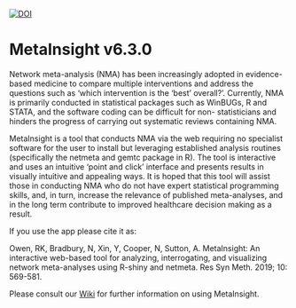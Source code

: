 [![DOI](https://zenodo.org/badge/DOI/10.5281/zenodo.7852691.svg)](https://doi.org/10.5281/zenodo.7852691)

# MetaInsight v6.3.0
Network meta-analysis (NMA) has been increasingly adopted in evidence-based medicine to compare multiple interventions and address the questions such as ‘which intervention is the ‘best’ overall?’. Currently, NMA is primarily conducted in statistical packages such as WinBUGs, R and STATA, and the software coding can be difficult for non- statisticians and hinders the progress of carrying out systematic reviews containing NMA.

MetaInsight is a tool that conducts NMA via the web requiring no specialist software for the user to install but leveraging established analysis routines (specifically the netmeta and gemtc package in R). The tool is interactive and uses an intuitive ‘point and click’ interface and presents results in visually intuitive and appealing ways. It is hoped that this tool will assist those in conducting NMA who do not have expert statistical programming skills, and, in turn, increase the relevance of published meta-analyses, and in the long term contribute to improved healthcare decision making as a result.

If you use the app please cite it as:

Owen, RK, Bradbury, N, Xin, Y, Cooper, N, Sutton, A. MetaInsight: An interactive web-based tool for analyzing, interrogating, and visualizing network meta-analyses using R-shiny and netmeta. Res Syn Meth. 2019; 10: 569-581.

Please consult our [Wiki](https://github.com/CRSU-Apps/MetaInsight/wiki) for further information on using MetaInsight.
